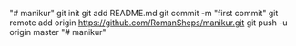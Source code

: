 "# manikur"  git init git add README.md git commit -m "first commit" git remote add origin https://github.com/RomanSheps/manikur.git git push -u origin master
"# manikur" 
